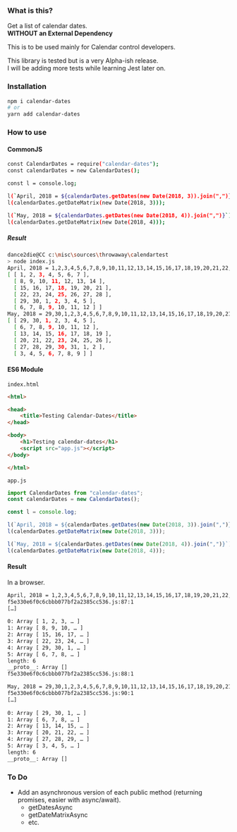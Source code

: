 ### What is this?

Get a list of calendar dates.  
**WITHOUT an External Dependency**

This is to be used mainly for Calendar control developers.

This library is tested but is a very Alpha-ish release.  
I will be adding more tests while learning Jest later on.

### Installation

```bash
npm i calendar-dates
# or
yarn add calendar-dates
```

### How to use

#### CommonJS

```bash
const CalendarDates = require("calendar-dates");
const calendarDates = new CalendarDates();

const l = console.log;

l(`April, 2018 = ${calendarDates.getDates(new Date(2018, 3)).join(",")}`);
l(calendarDates.getDateMatrix(new Date(2018, 3)));

l(`May, 2018 = ${calendarDates.getDates(new Date(2018, 4)).join(",")}`);
l(calendarDates.getDateMatrix(new Date(2018, 4)));
```

##### Result

```bash
dance2die@CC c:\misc\sources\throwaway\calendartest
> node index.js
April, 2018 = 1,2,3,4,5,6,7,8,9,10,11,12,13,14,15,16,17,18,19,20,21,22,23,24,25,26,27,28,29,30,1,2,3,4,5,6,7,8,9,10,11,12
[ [ 1, 2, 3, 4, 5, 6, 7 ],
  [ 8, 9, 10, 11, 12, 13, 14 ],
  [ 15, 16, 17, 18, 19, 20, 21 ],
  [ 22, 23, 24, 25, 26, 27, 28 ],
  [ 29, 30, 1, 2, 3, 4, 5 ],
  [ 6, 7, 8, 9, 10, 11, 12 ] ]
May, 2018 = 29,30,1,2,3,4,5,6,7,8,9,10,11,12,13,14,15,16,17,18,19,20,21,22,23,24,25,26,27,28,29,30,31,1,2,3,4,5,6,7,8,9
[ [ 29, 30, 1, 2, 3, 4, 5 ],
  [ 6, 7, 8, 9, 10, 11, 12 ],
  [ 13, 14, 15, 16, 17, 18, 19 ],
  [ 20, 21, 22, 23, 24, 25, 26 ],
  [ 27, 28, 29, 30, 31, 1, 2 ],
  [ 3, 4, 5, 6, 7, 8, 9 ] ]
```

#### ES6 Module

`index.html`

```html
<html>

<head>
    <title>Testing Calendar-Dates</title>
</head>

<body>
    <h1>Testing calendar-dates</h1>
    <script src="app.js"></script>
</body>

</html>
```

`app.js`

```javascript
import CalendarDates from "calendar-dates";
const calendarDates = new CalendarDates();

const l = console.log;

l(`April, 2018 = ${calendarDates.getDates(new Date(2018, 3)).join(",")}`);
l(calendarDates.getDateMatrix(new Date(2018, 3)));

l(`May, 2018 = ${calendarDates.getDates(new Date(2018, 4)).join(",")}`);
l(calendarDates.getDateMatrix(new Date(2018, 4)));
```

#### Result

In a browser.

```bash
April, 2018 = 1,2,3,4,5,6,7,8,9,10,11,12,13,14,15,16,17,18,19,20,21,22,23,24,25,26,27,28,29,30,1,2,3,4,5,6,7,8,9,10,11,12
f5e330e6f0c6cbbb077bf2a2385cc536.js:87:1
[…]
​
0: Array [ 1, 2, 3, … ]
​1: Array [ 8, 9, 10, … ]
​2: Array [ 15, 16, 17, … ]
​3: Array [ 22, 23, 24, … ]
​4: Array [ 29, 30, 1, … ]
​5: Array [ 6, 7, 8, … ]
​length: 6
​__proto__: Array []
f5e330e6f0c6cbbb077bf2a2385cc536.js:88:1

May, 2018 = 29,30,1,2,3,4,5,6,7,8,9,10,11,12,13,14,15,16,17,18,19,20,21,22,23,24,25,26,27,28,29,30,31,1,2,3,4,5,6,7,8,9
f5e330e6f0c6cbbb077bf2a2385cc536.js:90:1
[…]
​
0: Array [ 29, 30, 1, … ]
1: Array [ 6, 7, 8, … ]
2: Array [ 13, 14, 15, … ]
3: Array [ 20, 21, 22, … ]
4: Array [ 27, 28, 29, … ]
5: Array [ 3, 4, 5, … ]
length: 6
__proto__: Array []
```

### To Do
- Add an asynchronous version of each public method (returning promises, easier with async/await).
  - getDatesAsync
  - getDateMatrixAsync
  - etc.
 
